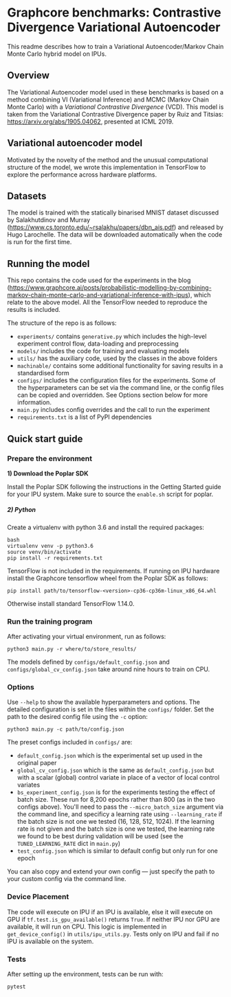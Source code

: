# Graphcore benchmarks: Contrastive Divergence Variational Autoencoder

This readme describes how to train a Variational Autoencoder/Markov Chain Monte Carlo hybrid model on IPUs. 

## Overview

The Variational Autoencoder model used in these benchmarks is based on a method combining VI (Variational Inference) and MCMC (Markov Chain Monte Carlo) with a *Variational Contrastive Divergence* (VCD). This model is taken from the Variational Contrastive Divergence paper by Ruiz and Titsias: https://arxiv.org/abs/1905.04062, presented at ICML 2019.

## Variational autoencoder model

Motivated by the novelty of the method and the unusual computational structure of the model, we wrote this implementation in TensorFlow to explore the performance across hardware platforms. 

## Datasets

The model is trained with the statically binarised MNIST dataset discussed by Salakhutdinov and Murray (https://www.cs.toronto.edu/~rsalakhu/papers/dbn_ais.pdf) and released by Hugo Larochelle. The data will be downloaded automatically when the code is run for the first time.

## Running the model

This repo contains the code used for the experiments in the blog (https://www.graphcore.ai/posts/probabilistic-modelling-by-combining-markov-chain-monte-carlo-and-variational-inference-with-ipus), which relate to the above model. All the TensorFlow needed to reproduce the results is included.

The structure of the repo is as follows:

- `experiments/` contains `generative.py` which includes the high-level experiment control flow, data-loading and preprocessing
- `models/` includes the code for training and evaluating models
- `utils/` has the auxiliary code, used by the classes in the above folders
- `machinable/` contains some additional functionality for saving results in a standardised form
- `configs/` includes the configuration files for the experiments. Some of the hyperparameters can be set via the command line, or the config files can be copied and overridden. See Options section below for more information.
- `main.py` includes config overrides and the call to run the experiment
- `requirements.txt` is a list of PyPI dependencies

## Quick start guide

### Prepare the environment

**1) Download the Poplar SDK**

  Install the Poplar SDK following the instructions in the Getting Started guide for your IPU system. Make sure to source the `enable.sh`
  script for poplar.

##### 2) Python

Create a virtualenv with python 3.6 and install the required packages:

```
bash
virtualenv venv -p python3.6
source venv/bin/activate
pip install -r requirements.txt
```

TensorFlow is not included in the requirements. If running on IPU hardware install the Graphcore tensorflow wheel from the Poplar SDK as follows:

```
pip install path/to/tensorflow-<version>-cp36-cp36m-linux_x86_64.whl
```

Otherwise install standard TensorFlow 1.14.0.

### Run the training program

After activating your virtual environment, run as follows:

```
python3 main.py -r where/to/store_results/
```

The models defined by `configs/default_config.json` and `configs/global_cv_config.json` take around nine hours to train on CPU.

### Options

Use `--help` to show the available hyperparameters and options. The detailed configuration is set in the files within the `configs/` folder. Set the path to the desired config file using the `-c` option:  

```
python3 main.py -c path/to/config.json
```

The preset configs included in `configs/` are:

- `default_config.json`  which is the experimental set up used in the original paper
- `global_cv_config.json` which is the same as `default_config.json` but with a scalar (global) control variate in place of a vector of local control variates
- `bs_experiment_config.json` is for the experiments testing the effect of batch size. These run for 8,200 epochs rather than 800 (as in the two configs above). You'll need to pass the `--micro_batch_size` argument via the command line, and specificy a learning rate using `--learning_rate` if the batch size is not one we tested (16, 128, 512, 1024). If the learning rate is not given and the batch size is one we tested, the learning rate we found to be best during validation will be used (see the `TUNED_LEARNING_RATE` dict in `main.py`)
- `test_config.json`  which is similar to default config but only run for one epoch

You can also copy and extend your own config — just specify the path to your custom config via the command line.

### Device Placement

The code will execute on IPU if an IPU is available, else it will execute on GPU if `tf.test.is_gpu_available()` returns `True`. If neither IPU nor GPU are available, it will run on CPU. This logic is implemented in `get_device_config()` in `utils/ipu_utils.py`. Tests only on IPU and fail if no IPU is available on the system.

### Tests

After setting up the environment, tests can be run with:

```
pytest
```
